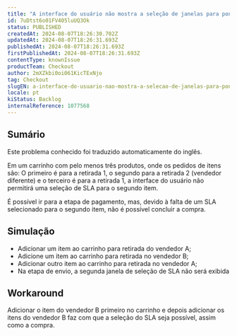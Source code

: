 ```yaml
---
title: "A interface do usuário não mostra a seleção de janelas para pontos de retirada quando um item de um vendedor está entre itens para retirada de outro vendedor"
id: 7uDtst6o01FV405luUQ3Ok
status: PUBLISHED
createdAt: 2024-08-07T18:26:30.702Z
updatedAt: 2024-08-07T18:26:31.693Z
publishedAt: 2024-08-07T18:26:31.693Z
firstPublishedAt: 2024-08-07T18:26:31.693Z
contentType: knownIssue
productTeam: Checkout
author: 2mXZkbi0oi061KicTExNjo
tag: Checkout
slugEN: a-interface-do-usuario-nao-mostra-a-selecao-de-janelas-para-pontos-de-retirada-quando-um-item-de-um-vendedor-esta-entre-itens-para-retirada-de-outro-vendedor
locale: pt
kiStatus: Backlog
internalReference: 1077568
---
```


## Sumário

<div class="alert alert-info">
  <p>Este problema conhecido foi traduzido automaticamente do inglês.</p>
</div>


Em um carrinho com pelo menos três produtos, onde os pedidos de itens são: O primeiro é para a retirada 1, o segundo para a retirada 2 (vendedor diferente) e o terceiro é para a retirada 1, a interface do usuário não permitirá uma seleção de SLA para o segundo item.

É possível ir para a etapa de pagamento, mas, devido à falta de um SLA selecionado para o segundo item, não é possível concluir a compra.

## Simulação



- Adicionar um item ao carrinho para retirada do vendedor A;
- Adicione um item ao carrinho para retirada no vendedor B;
- Adicionar outro item ao carrinho para retirada no vendedor A;
- Na etapa de envio, a segunda janela de seleção de SLA não será exibida

## Workaround


Adicionar o item do vendedor B primeiro no carrinho e depois adicionar os itens do vendedor B faz com que a seleção do SLA seja possível, assim como a compra.





